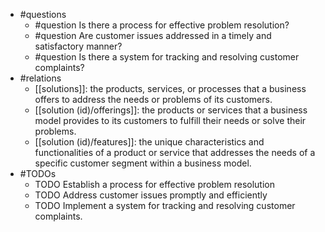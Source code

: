 - #questions
	- #question Is there a process for effective problem resolution?
	- #question Are customer issues addressed in a timely and satisfactory manner?
	- #question Is there a system for tracking and resolving customer complaints?
- #relations
	- [[solutions]]: the products, services, or processes that a business offers to address the needs or problems of its customers.
	- [[solution (id)/offerings]]: the products or services that a business model provides to its customers to fulfill their needs or solve their problems.
	- [[solution (id)/features]]: the unique characteristics and functionalities of a product or service that addresses the needs of a specific customer segment within a business model.
- #TODOs
	- TODO Establish a process for effective problem resolution
	- TODO  Address customer issues promptly and efficiently
	- TODO  Implement a system for tracking and resolving customer complaints.











